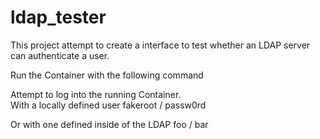 # ldap_tester
This project attempt to create a interface to test whether an LDAP server can authenticate a user.

Run the Container with the following command


Attempt to log into the running Container.  
With a locally defined user
fakeroot / passw0rd

Or with one defined inside of the LDAP
foo / bar
